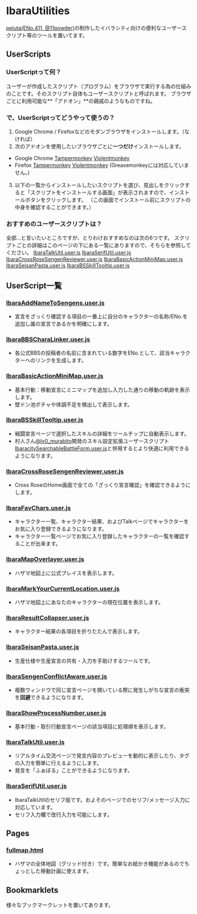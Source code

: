 # IbaraUtilities
[pejuta(ENo.411, @11powder)](https://twitter.com/11powder)の制作したイバラシティ向けの便利なユーザースクリプト等のツールを置いてます。

## UserScripts
### UserScriptって何？
ユーザーが作成したスクリプト（プログラム）をブラウザで実行する為の仕組みのことです。そのスクリプト自体もユーザースクリプトと呼ばれます。
ブラウザごとに利用可能な**「アドオン」**の親戚のようなものですね。
### で、UserScriptってどうやって使うの？
1. Google Chrome / Firefoxなどのモダンブラウザをインストールします。（なければ）
2. 次のアドオンを使用したいブラウザごとに**一つだけ**インストールします。
- Google Chrome
[Tampermonkey](https://chrome.google.com/webstore/detail/tampermonkey/dhdgffkkebhmkfjojejmpbldmpobfkfo)
[Violentmonkey](https://chrome.google.com/webstore/detail/violentmonkey/jinjaccalgkegednnccohejagnlnfdag)
- Firefox
[Tampermonkey](https://addons.mozilla.org/ja/firefox/addon/tampermonkey/)
[Violentmonkey](https://addons.mozilla.org/ja/firefox/addon/violentmonkey/)
(Greasemonkeyには対応していません。)
3. 以下の一覧からインストールしたいスクリプトを選び、見出しをクリックすると「スクリプトをインストールする画面」が表示されますので、インストールボタンをクリックします。
（この画面でインストール前にスクリプトの中身を確認することができます。）

### おすすめのユーザースクリプトは？
全部…と言いたいところですが、とりわけおすすめなのは次の6つです。
スクリプトごとの詳細はこのページの下にある一覧にありますので、そちらを参照してください。
[IbaraTalkUtil.user.js](https://pejuta.github.io/IbaraUtilities/UserScripts/IbaraTalkUtil.user.js)
[IbaraSerifUtil.user.js](https://pejuta.github.io/IbaraUtilities/UserScripts/IbaraSerifUtil.user.js)
[IbaraCrossRoseSengenReviewer.user.js](https://pejuta.github.io/IbaraUtilities/UserScripts/IbaraCrossRoseSengenReviewer.user.js)
[IbaraBasicActionMiniMap.user.js](https://pejuta.github.io/IbaraUtilities/UserScripts/IbaraBasicActionMiniMap.user.js)
[IbaraSeisanPasta.user.js](https://pejuta.github.io/IbaraUtilities/UserScripts/IbaraSeisanPasta.user.js)
[IbaraBSSkillTooltip.user.js](https://pejuta.github.io/IbaraUtilities/UserScripts/IbaraBSSkillTooltip.user.js)

## UserScript一覧

### [IbaraAddNameToSengens.user.js](https://pejuta.github.io/IbaraUtilities/UserScripts/IbaraAddNameToSengens.user.js)
- 宣言をざっくり確認する項目の一番上に自分のキャラクターの名称/ENo.を追加し誰の宣言であるかを明確にします。

### [IbaraBBSCharaLinker.user.js](https://pejuta.github.io/IbaraUtilities/UserScripts/IbaraBBSCharaLinker.user.js)
- 各公式BBSの投稿者の名前に含まれている数字をENo.として、該当キャラクターへのリンクを生成します。

### [IbaraBasicActionMiniMap.user.js](https://pejuta.github.io/IbaraUtilities/UserScripts/IbaraBasicActionMiniMap.user.js)
- 基本行動：移動宣言にミニマップを追加し入力した通りの移動の軌跡を表示します。
- 壁ドン池ポチャや体調不足を検出して表示します。

### [IbaraBSSkillTooltip.user.js](https://pejuta.github.io/IbaraUtilities/UserScripts/IbaraBSSkillTooltip.user.js)
- 戦闘宣言ページで選択したスキルの詳細をツールチップに自動表示します。
- 村人さん[@lv0_murabito](@https://twitter.com/lv0_murabito)開発のスキル設定拡張ユーザースクリプト[IbaracitySearchableBattleForm.user.js](https://github.com/murabitoz)と併用するとより快適に利用できるようになります。

### [IbaraCrossRoseSengenReviewer.user.js](https://pejuta.github.io/IbaraUtilities/UserScripts/IbaraCrossRoseSengenReviewer.user.js)
- Cross RoseのHome画面で全ての「ざっくり宣言確認」を確認できるようにします。

### [IbaraFavChars.user.js](https://pejuta.github.io/IbaraUtilities/UserScripts/IbaraFavChars.user.js)
- キャラクター一覧、キャラクター結果、およびTalkページでキャラクターをお気に入り登録できるようになります。
- キャラクター一覧ページでお気に入り登録したキャラクターの一覧を確認することが出来ます。

### [IbaraMapOverlayer.user.js](https://pejuta.github.io/IbaraUtilities/UserScripts/IbaraMapOverlayer.user.js)
- ハザマ地図上に公式プレイスを表示します。

### [IbaraMarkYourCurrentLocation.user.js](https://pejuta.github.io/IbaraUtilities/UserScripts/IbaraMarkYourCurrentLocation.user.js)
- ハザマ地図上にあなたのキャラクターの現在位置を表示します。

### [IbaraResultCollapser.user.js](https://pejuta.github.io/IbaraUtilities/UserScripts/IbaraResultCollapser.user.js)
- キャラクター結果の各項目を折りたたんで表示します。

### [IbaraSeisanPasta.user.js](https://pejuta.github.io/IbaraUtilities/UserScripts/IbaraSeisanPasta.user.js)
- 生産仕様や生産宣言の共有・入力を手助けするツールです。

### [IbaraSengenConflictAware.user.js](https://pejuta.github.io/IbaraUtilities/UserScripts/IbaraSengenConflictAware.user.js)
- 複数ウィンドウで同じ宣言ページを開いている際に発生しがちな宣言の衝突を**回避**できるようになります。

### [IbaraShowProcessNumber.user.js](https://pejuta.github.io/IbaraUtilities/UserScripts/IbaraShowProcessNumber.user.js)
- 基本行動・取引行動宣言ページの該当項目に処理順を表示します。

### [IbaraTalkUtil.user.js](https://pejuta.github.io/IbaraUtilities/UserScripts/IbaraTalkUtil.user.js)
- リアルタイム交流ページで発言内容のプレビューを動的に表示したり、タグの入力を簡単に行えるようにします。
- 発言を「ふぁぼる」ことができるようになります。

### [IbaraSerifUtil.user.js](https://pejuta.github.io/IbaraUtilities/UserScripts/IbaraSerifUtil.user.js)
- IbaraTalkUtilのセリフ版です。およそのページでのセリフ/メッセージ入力に対応しています。
- セリフ入力欄で改行入力を可能にします。

## Pages
### [fullmap.html](https://pejuta.github.io/IbaraUtilities/Pages/fullmap.html)
- ハザマの全体地図（グリッド付き）です。簡単なお絵かき機能があるのでちょっとした移動計画に使えます。

## Bookmarklets
様々なブックマークレットを置いてあります。
